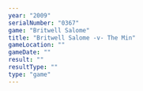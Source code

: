 ```yaml
---
year: "2009"
serialNumber: "0367" 
game: "Britwell Salome"
title: "Britwell Salome -v- The Min"
gameLocation: ""
gameDate: ""
result: ""
resultType: ""
type: "game"
---
```

